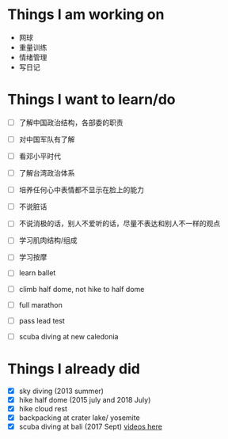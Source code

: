 
# Things I am working on
- 网球
- 重量训练
- 情绪管理
- 写日记


# Things I want to learn/do
- [ ] 了解中国政治结构，各部委的职责
- [ ] 对中国军队有了解
- [ ] 看邓小平时代
- [ ] 了解台湾政治体系
- [ ] 培养任何心中表情都不显示在脸上的能力
- [ ] 不说脏话
- [ ] 不说消极的话，别人不爱听的话，尽量不表达和别人不一样的观点
- [ ] 学习肌肉结构/组成
- [ ] 学习按摩
- [ ] learn ballet
- [ ] climb half dome, not hike to half dome
- [ ] full marathon
- [ ] pass lead test
- [ ] scuba diving at new caledonia


# Things I already did
- [x] sky diving (2013 summer)
- [x] hike half dome (2015 july and 2018 July)
- [x] hike cloud rest
- [x] backpacking at crater lake/ yosemite 
- [x] scuba diving at bali (2017 Sept) [videos here](https://www.youtube.com/channel/UCSUtwkBxFuIVN-oYFBFd2lA/videos?view=0&shelf_id=0&sort=dd)
